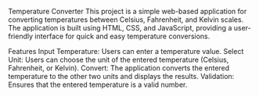 Temperature Converter
This project is a simple web-based application for converting temperatures between Celsius, Fahrenheit, and Kelvin scales. The application is built using HTML, CSS, and JavaScript, providing a user-friendly interface for quick and easy temperature conversions.

Features
Input Temperature: Users can enter a temperature value.
Select Unit: Users can choose the unit of the entered temperature (Celsius, Fahrenheit, or Kelvin).
Convert: The application converts the entered temperature to the other two units and displays the results.
Validation: Ensures that the entered temperature is a valid number.
